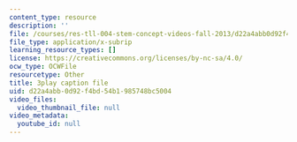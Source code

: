```yaml
---
content_type: resource
description: ''
file: /courses/res-tll-004-stem-concept-videos-fall-2013/d22a4abb0d92f4bd54b1985748bc5004_6HtVKlFNb2A.srt
file_type: application/x-subrip
learning_resource_types: []
license: https://creativecommons.org/licenses/by-nc-sa/4.0/
ocw_type: OCWFile
resourcetype: Other
title: 3play caption file
uid: d22a4abb-0d92-f4bd-54b1-985748bc5004
video_files:
  video_thumbnail_file: null
video_metadata:
  youtube_id: null
---
```

